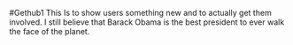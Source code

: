 #Gethub1
This Is to show users something new and to actually get them involved.
I still believe that Barack Obama is the best president to ever walk the face of the planet.
